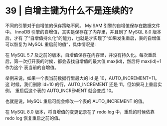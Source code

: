 # 39 | 自增主键为什么不是连续的?

不同的引擎对于自增值的保存策略不同。
MyISAM 引擎的自增值保存在数据文件中。
InnoDB 引擎的自增值，其实是保存在了内存里，并且到了 MySQL 8.0 版本后，才有 了“自增值持久化”的能力，也就是才实现了“如果发生重启，表的自增值可以恢复为 MySQL 重启前的值”，具体情况是:
 
在 MySQL 5.7 及之前的版本，自增值保存在内存里，并没有持久化。每次重启后，第一次打开表的时候，都会去找自增值的最大值 max(id)，然后将 max(id)+1 作为这个 表当前的自增值。

举例来说，如果一个表当前数据行里最大的 id 是 10，AUTO_INCREMENT=11。这 时候，我们删除 id=10 的行，AUTO_INCREMENT 还是 11。但如果马上重启实例， 重启后这个表的 AUTO_INCREMENT 就会变成 10。

也就是说，MySQL 重启可能会修改一个表的 AUTO_INCREMENT 的值。

在 MySQL 8.0 版本，将自增值的变更记录在了 redo log 中，重启的时候依靠 redo log 恢复重启之前的值。
